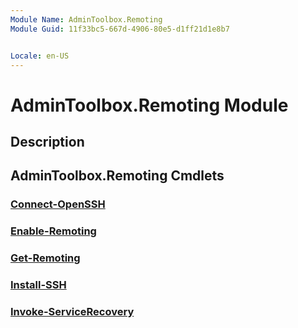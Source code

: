 ```yaml
---
Module Name: AdminToolbox.Remoting
Module Guid: 11f33bc5-667d-4906-80e5-d1ff21d1e8b7


Locale: en-US
---
```


# AdminToolbox.Remoting Module
## Description


## AdminToolbox.Remoting Cmdlets
### [Connect-OpenSSH](Connect-OpenSSH.md)


### [Enable-Remoting](Enable-Remoting.md)


### [Get-Remoting](Get-Remoting.md)


### [Install-SSH](Install-SSH.md)


### [Invoke-ServiceRecovery](Invoke-ServiceRecovery.md)


